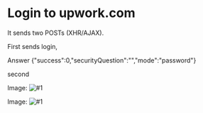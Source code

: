
# Login to upwork.com

It sends two POSTs (XHR/AJAX).

First sends login, 

Answer
    {"success":0,"securityQuestion":"","mode":"password"}

second 

Image: 
![#1](screenshots/image-1.png?raw=true)   

Image: 
![#1](images/screenshot.png?raw=true)   
